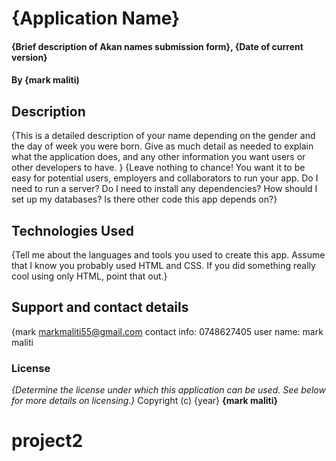 # {Application Name}
#### {Brief description of Akan names submission form}, {Date of current version}
#### By **{mark maliti)**
## Description
{This is a detailed description of your name depending on the gender and the day of week you were born.  Give as much detail as needed to explain what the application does, and any other information you want users or other developers to have. }
{Leave nothing to chance! You want it to be easy for potential users, employers and collaborators to run your app. Do I need to run a server? Do I need to install any dependencies? How should I set up my databases? Is there other code this app depends on?}
## Technologies Used
{Tell me about the languages and tools you used to create this app. Assume that I know you probably used HTML and CSS. If you did something really cool using only HTML, point that out.}
## Support and contact details
{mark
  markmaliti55@gmail.com
  contact info: 0748627405
  user name: mark maliti
### License
*{Determine the license under which this application can be used.  See below for more details on licensing.}*
Copyright (c) {year} **{mark maliti}**
# project2
